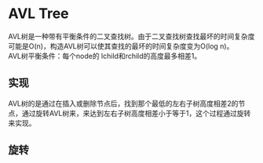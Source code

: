 # AVL Tree
AVL树是一种带有平衡条件的二叉查找树。由于二叉查找树查找最坏的时间复杂度可能是O(n)，构造AVL树可以使其查找的最坏的时间复杂度变为O(log n)。<br>
AVL树平衡条件：每个node的
lchild和rchild的高度最多相差1。

## 实现
AVL树的是通过在插入或删除节点后，找到那个最低的左右子树高度相差2的节点，通过旋转AVL树来，来达到左右子树高度相差小于等于1，这个过程通过旋转来实现。

## 旋转

